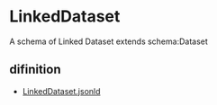 # LinkedDataset
 A schema of Linked Dataset extends schema:Dataset

## difinition

- [LinkedDataset.jsonld](LinkedDataset.jsonld)
